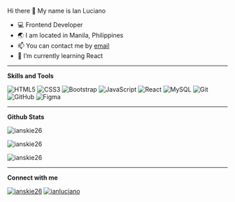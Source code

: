 Hi there 👋 My name is Ian Luciano

- 💻 Frontend Developer
- 🌏 I am located in Manila, Philippines
- 📫 You can contact me by [email](mailto:ian.luciano073@gmail.com)
- 🌱 I’m currently learning React

<hr>

<b>Skills and Tools</b>

  ![HTML5](https://img.shields.io/badge/html5-%23E34F26.svg?style=for-the-badge&logo=html5&logoColor=white)
  ![CSS3](https://img.shields.io/badge/css3-%231572B6.svg?style=for-the-badge&logo=css3&logoColor=white)
  ![Bootstrap](https://img.shields.io/badge/bootstrap-%23563D7C.svg?style=for-the-badge&logo=bootstrap&logoColor=white)
  ![JavaScript](https://img.shields.io/badge/javascript-%23323330.svg?style=for-the-badge&logo=javascript&logoColor=%23F7DF1E)
  ![React](https://img.shields.io/badge/react-%2320232a.svg?style=for-the-badge&logo=react&logoColor=%2361DAFB)
  ![MySQL](https://img.shields.io/badge/mysql-%2300f.svg?style=for-the-badge&logo=mysql&logoColor=white)
  ![Git](https://img.shields.io/badge/git-%23F05033.svg?style=for-the-badge&logo=git&logoColor=white)
  ![GitHub](https://img.shields.io/badge/github-%23121011.svg?style=for-the-badge&logo=github&logoColor=white)
  ![Figma](https://img.shields.io/badge/figma-%23F24E1E.svg?style=for-the-badge&logo=figma&logoColor=white)
  
 <hr>
 
 <b>Github Stats</b>
 
 <p align="left"> <img src="https://komarev.com/ghpvc/?username=ianskie26&label=Profile%20views&color=0a0a0a&style=flat" alt="ianskie26" /> </p>
 
 <p><img display="block" align="center" src="https://github-readme-stats.vercel.app/api/top-langs?username=ianskie26&show_icons=true&locale=en&layout=compact" alt="ianskie26" /></p>
  
 <p><img align="center" src="https://github-readme-stats.vercel.app/api?username=ianskie26&show_icons=true&locale=en" alt="ianskie26" /></p>

<hr>
 
<b>Connect with me</b>

<a href="https://twitter.com/ianluciano_" target="_blank"><img src="https://img.shields.io/badge/Twitter-%231DA1F2.svg?style=for-the-badge&logo=Twitter&logoColor=white" alt="ianskie26"></a> <a href="https://www.linkedin.com/in/ianluciano" target="_blank"><img src="https://img.shields.io/badge/linkedin-%230077B5.svg?style=for-the-badge&logo=linkedin&logoColor=white" alt="ianluciano"></a>

   
